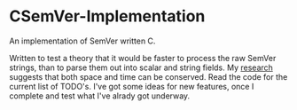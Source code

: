 # CSemVer-Implementation
An implementation of SemVer written C.

Written to test a theory that it would be faster to process the raw SemVer strings, than to parse them out into scalar and string fields.
My [research](https://github.com/semver/semver/issues/567#issuecomment-633266706) suggests that both space and time can be conserved.
Read the code for the current list of TODO's.  I've got some ideas for new features, once I complete and test what I've alrady got underway.
